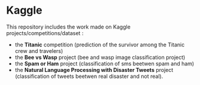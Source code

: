 # Kaggle

This repository includes the work made on Kaggle projects/competitions/dataset :

- the **Titanic** competition (prediction of the survivor among the Titanic crew and travelers)
- the **Bee vs Wasp** project (bee and wasp image classification project)
- the **Spam or Ham** project (classification of sms beetwen spam and ham)
- the **Natural Language Processing with Disaster Tweets** project (classification of tweets beetwen real disaster and not real).
